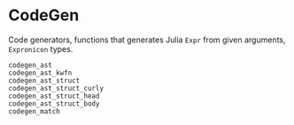 # CodeGen

Code generators, functions that generates Julia `Expr` from given arguments, `Expronicon` types. 

```@docs
codegen_ast
codegen_ast_kwfn
codegen_ast_struct
codegen_ast_struct_curly
codegen_ast_struct_head
codegen_ast_struct_body
codegen_match
```
